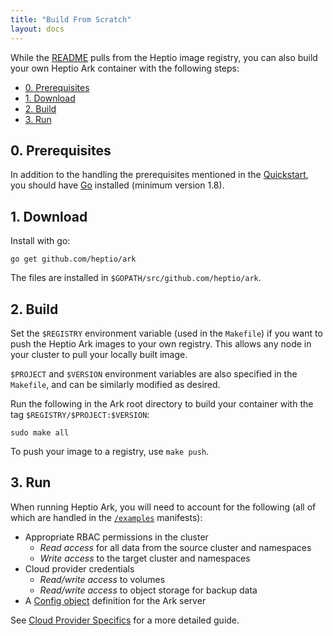 ```yaml
---
title: "Build From Scratch"
layout: docs
---
```


While the [README][0] pulls from the Heptio image registry, you can also build your own Heptio Ark container with the following steps:

* [0. Prerequisites][1]
* [1. Download][2]
* [2. Build][3]
* [3. Run][7]

## 0. Prerequisites

In addition to the handling the prerequisites mentioned in the [Quickstart][4], you should have [Go][5] installed (minimum version 1.8).

## 1. Download

Install with go:
```
go get github.com/heptio/ark
```
The files are installed in `$GOPATH/src/github.com/heptio/ark`.

## 2. Build

Set the `$REGISTRY` environment variable (used in the `Makefile`) if you want to push the Heptio Ark images to your own registry. This allows any node in your cluster to pull your locally built image.

`$PROJECT` and `$VERSION` environment variables are also specified in the `Makefile`, and can be similarly modified as desired.

Run the following in the Ark root directory to build your container with the tag `$REGISTRY/$PROJECT:$VERSION`:
```
sudo make all
```

To push your image to a registry, use `make push`.

## 3. Run
When running Heptio Ark, you will need to account for the following (all of which are handled in the [`/examples`][6] manifests):
* Appropriate RBAC permissions in the cluster
  * *Read access* for all data from the source cluster and namespaces
  * *Write access* to the target cluster and namespaces
* Cloud provider credentials
  * *Read/write access* to volumes
  * *Read/write access* to object storage for backup data
* A [Config object][8] definition for the Ark server

See [Cloud Provider Specifics][9] for a more detailed guide.

[0]: ../README.md
[1]: #0-prerequisites
[2]: #1-download
[3]: #2-build
[4]: ../README.md#quickstart
[5]: https://golang.org/doc/install
[6]: /examples
[7]: #3-run
[8]: reference.md#ark-config-definition
[9]: cloud-provider-specifics.md
